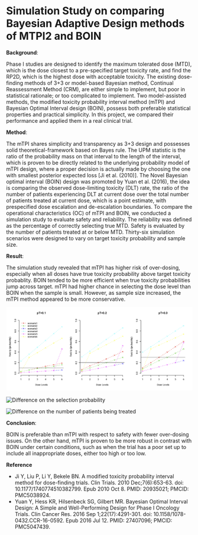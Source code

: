 # Simulation Study on comparing Bayesian Adaptive Design methods of MTPI2 and BOIN

**Background**: 

Phase I studies are designed to identify the maximum tolerated dose (MTD), which is the dose closest to a pre-specified target toxicity rate, and find the RP2D, which is the highest dose with acceptable toxicity. The existing dose-finding methods of 3+3 or model-based Bayesian method, Continual Reassessment Method (CRM), are either simple to implement, but poor in statistical rationale; or too complicated to implement. Two model-assisted methods, the modified toxicity probability interval method (mTPI) and Bayesian Optimal Interval design (BOIN), possess both preferable statistical properties and practical simplicity. In this project, we compared their performance and applied them in a real clinical trial. 

**Method**: 

The mTPI shares simplicity and transparency as 3+3 design and possesses solid theoretical-framework based on Bayes rule. The UPM statistic is the ratio of the probability mass on that interval to the length of the interval, which is proven to be directly related to the underlying probability model of mTPI design, where a proper decision is actually made by choosing the one with smallest posterior expected loss [Ji et al. (2010)]. The Novel Bayesian optimal interval (BOIN) design was promoted by Yuan et al. (2016), the idea is comparing the observed dose-limiting toxicity (DLT) rate, the ratio of the number of patients experiencing DLT at current dose over the total number of patients treated at current dose, which is a point estimate, with prespecified dose escalation and de-escalation boundaries. To compare the operational characteristics (OC) of mTPI and BOIN, we conducted a simulation study to evaluate safety and reliability. The reliability was defined as the percentage of correctly selecting true MTD. Safety is evaluated by the number of patients treated at or below MTD. Thirty-six simulation scenarios were designed to vary on target toxicity probability and sample size.


**Result**: 

The simulation study revealed that mTPI has higher risk of over-dosing, especially when all doses have true toxicity probability above target toxicity probablity. BOIN tended to be more efficient when true toxicity probabilities jump across target. mTPI had higher chance in selecting the dose level than BOIN when the sample is small. However, as sample size increased, the mTPI method appeared to be more conservative. 

![Simulation scenarios](image/mTPI_BOIN_simulation_scenarios.png)

![Difference on the selection probability](image/Scenario_Selection_diff_poster.png)

![Difference on the number of patients being treated](image/Scenario_Pts_diff_poster.png)

**Conclusion**: 

BOIN is preferable than mTPI with respect to safety with fewer over-dosing issues. On the other hand, mTPI is proven to be more robust in contrast with BOIN under certain conditions, such as when the trial has a poor set up to include all inappropriate doses, either too high or too low.

**Reference**

- Ji Y, Liu P, Li Y, Bekele BN. A modified toxicity probability interval method for dose-finding trials. Clin Trials. 2010 Dec;7(6):653-63. doi: 10.1177/1740774510382799. Epub 2010 Oct 8. PMID: 20935021; PMCID: PMC5038924.
- Yuan Y, Hess KR, Hilsenbeck SG, Gilbert MR. Bayesian Optimal Interval Design: A Simple and Well-Performing Design for Phase I Oncology Trials. Clin Cancer Res. 2016 Sep 1;22(17):4291-301. doi: 10.1158/1078-0432.CCR-16-0592. Epub 2016 Jul 12. PMID: 27407096; PMCID: PMC5047439.

